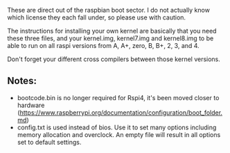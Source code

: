 These are direct out of the raspbian boot sector. I do not actually know which license they each fall under, so please use with caution.

The instructions for installing your own kernel are basically that you need these three files, and your kernel.img, kernel7.img and kernel8.img to be able to run on all raspi versions from A, A+, zero, B, B+, 2, 3, and 4.

Don't forget your different cross compilers between those kernel versions.


## Notes: 
+ bootcode.bin is no longer required for Rspi4, it's been moved closer to hardware (https://www.raspberrypi.org/documentation/configuration/boot_folder.md)
+ config.txt is used instead of bios. Use it to set many options including memory allocation and overclock. An empty file will result in all options set to default settings.

